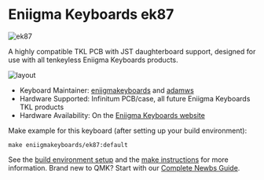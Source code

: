 # Eniigma Keyboards ek87

![ek87](https://i.imgur.com/lmZYr1Pl.jpg)

A highly compatible TKL PCB with JST daughterboard support, designed for use with all tenkeyless Eniigma Keyboards products.

![layout](https://camo.githubusercontent.com/162a2319afb84b534add9278dd5f577208f8b0da/68747470733a2f2f692e696d6775722e636f6d2f464e59634145502e706e67)

* Keyboard Maintainer: [eniigmakeyboards](https://github.com/eniigmakeyboards) and [adamws](https://github.com/adamws)
* Hardware Supported: Infinitum PCB/case, all future Eniigma Keyboards TKL products
* Hardware Availability: On the [Eniigma Keyboards website](https://eniigmakeyboards.com/collections/infinitum/products/ek87-pcb-preorder)

Make example for this keyboard (after setting up your build environment):

    make eniigmakeyboards/ek87:default

See the [build environment setup](https://docs.qmk.fm/#/getting_started_build_tools) and the [make instructions](https://docs.qmk.fm/#/getting_started_make_guide) for more information. Brand new to QMK? Start with our [Complete Newbs Guide](https://docs.qmk.fm/#/newbs).
